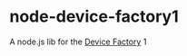 node-device-factory1
====================

A node.js lib for the [Device Factory](http://devicefactory.com) 1
